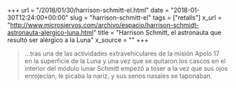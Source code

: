 +++
url = "/2018/01/30/harrison-schmitt-el.html"
date = "2018-01-30T12:24:00+00:00"
slug = "harrison-schmitt-el"
tags = ["retalls"]
x_url = "http://www.microsiervos.com/archivo/espacio/harrison-schmidt-astronauta-alergico-luna.html"
title = "Harrison Schmitt, el astronauta que resultó ser alérgico a la Luna"
x_source = ""
+++

> …tras una de las actividades extravehiculares de la misión Apolo 17 en la superficie de la Luna y una vez que se quitaron los cascos en el interior del módulo lunar Schmitt empezó a toser a la vez que sus ojos enrojecían, le picaba la nariz, y sus senos nasales se taponaban.